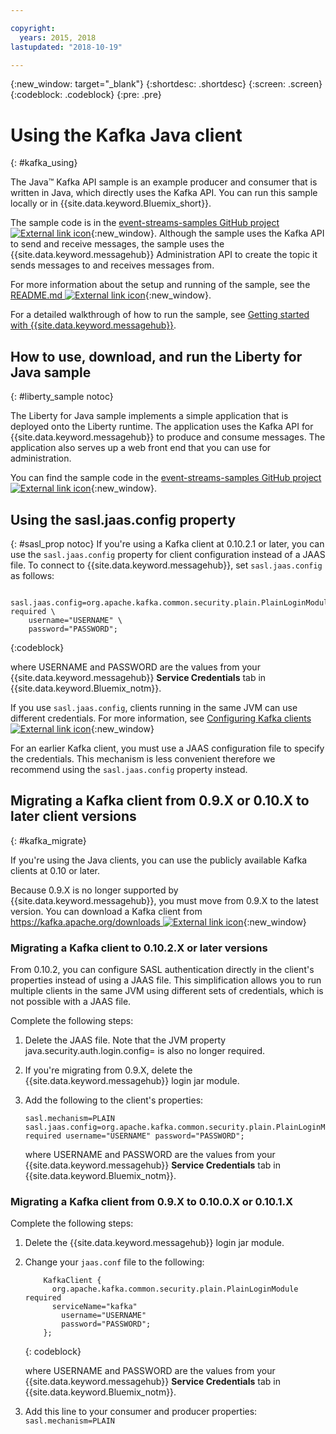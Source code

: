 ```yaml
---

copyright:
  years: 2015, 2018
lastupdated: "2018-10-19"

---
```


{:new_window: target="_blank"}
{:shortdesc: .shortdesc}
{:screen: .screen}
{:codeblock: .codeblock}
{:pre: .pre}

# Using the Kafka Java client
{: #kafka_using}

<!-- 21/06/18 - removing until some content ready

## To do: instructions for getting started, with links for more information


## To do: simple send source and receive source in-line


## How to use, download, and run the Java Kafka API sample

-->

The Java&trade; Kafka API sample is an example producer and consumer that is written in Java, which directly uses the Kafka API. You can run this sample locally or in {{site.data.keyword.Bluemix_short}}.

The sample code is in the [event-streams-samples GitHub project ![External link icon](../../icons/launch-glyph.svg "External link icon")](https://github.com/ibm-messaging/event-streams-samples/tree/master/kafka-java-console-sample){:new_window}. Although the sample uses
the Kafka API to send and receive messages, the sample uses the {{site.data.keyword.messagehub}} Administration API to create the topic it sends messages to and receives messages from.

For more information about the setup and running of the sample, see the [README.md ![External link icon](../../icons/launch-glyph.svg "External link icon")](https://github.com/ibm-messaging/event-streams-samples/tree/master/kafka-java-console-sample){:new_window}.

For a detailed walkthrough of how to run the sample, see [Getting started with {{site.data.keyword.messagehub}}](/docs/services/EventStreams/index.html#getting_started_steps).

## How to use, download, and run the Liberty for Java sample
{: #liberty_sample notoc}

The Liberty for Java sample implements a simple application that is deployed onto the Liberty runtime. The application uses the Kafka API for {{site.data.keyword.messagehub}} to produce and consume messages.
The application also serves up a web front end that you can use for administration.

You can find the sample code in the [event-streams-samples GitHub project ![External link icon](../../icons/launch-glyph.svg "External link icon")](https://github.com/ibm-messaging/event-streams-samples/tree/master/kafka-java-liberty-sample){:new_window}.

<!--
17/10/17 - Karen: following info duplicated at messagehub063 
-->

## Using the sasl.jaas.config property
{: #sasl_prop notoc}
If you're using a Kafka client at 0.10.2.1 or later, you can use the <code>sasl.jaas.config</code> property for client configuration instead of a JAAS file. To connect to {{site.data.keyword.messagehub}}, set <code>sasl.jaas.config</code> as follows:
<pre>
<code>    sasl.jaas.config=org.apache.kafka.common.security.plain.PlainLoginModule required \
    username="USERNAME" \
    password="PASSWORD";</code>
</pre>
{:codeblock}

where USERNAME and PASSWORD are the values from your {{site.data.keyword.messagehub}} **Service Credentials** tab in {{site.data.keyword.Bluemix_notm}}.

If you use <code>sasl.jaas.config</code>, clients running in the same JVM can use different credentials. For more information, see
[Configuring Kafka clients ![External link icon](../../icons/launch-glyph.svg "External link icon")](http://kafka.apache.org/documentation/#security_sasl_plain_clientconfig){:new_window}

For an earlier Kafka client, you must use a JAAS configuration file to specify the credentials. This mechanism is less convenient therefore we recommend using the <code>sasl.jaas.config</code> property instead.

<!--
23/04/18 - Karen: following migration info on production in messagehub084 
-->

## Migrating a Kafka client from 0.9.X or 0.10.X to later client versions
{: #kafka_migrate}


If you're using the Java clients, you can use
the publicly available Kafka clients at 0.10 or later. 

Because 0.9.X is no longer supported by {{site.data.keyword.messagehub}}, you must move from 0.9.X to the
latest version. You can download a Kafka client from 
[https://kafka.apache.org/downloads ![External link icon](../../icons/launch-glyph.svg "External link icon")](https://kafka.apache.org/downloads){:new_window} 



### Migrating a Kafka client to 0.10.2.X or later versions

From 0.10.2, you can configure SASL authentication directly in the client's properties instead of using a JAAS file. This simplification allows you to run multiple clients in the same JVM using different sets of credentials, which is not possible with a JAAS file.

Complete the following steps:

1. Delete the JAAS file. Note that the JVM property java.security.auth.login.config=<PATH TO JAAS> is also no longer required.
2. If you're migrating from 0.9.X, delete the {{site.data.keyword.messagehub}} login jar module.
2. Add the following to the client's properties:
    ```
	sasl.mechanism=PLAIN
    sasl.jaas.config=org.apache.kafka.common.security.plain.PlainLoginModule required username="USERNAME" password="PASSWORD";
	```

	where USERNAME and PASSWORD are the values from your {{site.data.keyword.messagehub}} **Service Credentials** tab in {{site.data.keyword.Bluemix_notm}}.
	
	

### Migrating a Kafka client from 0.9.X to 0.10.0.X or 0.10.1.X

Complete the following steps:

1. Delete the {{site.data.keyword.messagehub}} login jar module.
2. Change your <code>jaas.conf</code> file to the following:
    ```
        KafkaClient {
          org.apache.kafka.common.security.plain.PlainLoginModule required
          serviceName="kafka"
            username="USERNAME"
            password="PASSWORD";
        };
    ```
    {: codeblock}

	where USERNAME and PASSWORD are the values from your {{site.data.keyword.messagehub}} **Service Credentials** tab in {{site.data.keyword.Bluemix_notm}}.
	
3. Add this line to your consumer and producer properties: <code>sasl.mechanism=PLAIN</code>
